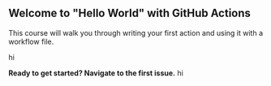 ## Welcome to "Hello World" with GitHub Actions

This course will walk you through writing your first action and using it with a workflow file.

hi

**Ready to get started? Navigate to the first issue.**
hi
